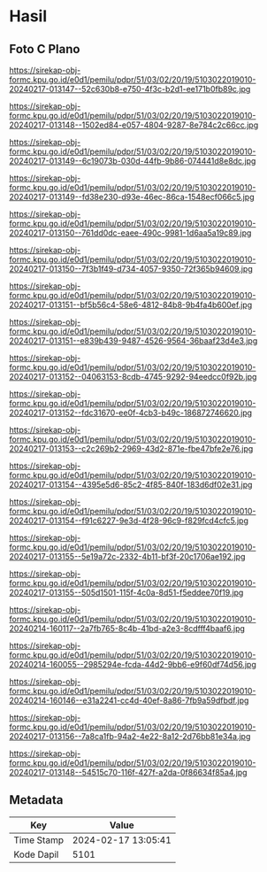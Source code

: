 # Hasil

## Foto C Plano

https://sirekap-obj-formc.kpu.go.id/e0d1/pemilu/pdpr/51/03/02/20/19/5103022019010-20240217-013147--52c630b8-e750-4f3c-b2d1-ee171b0fb89c.jpg

https://sirekap-obj-formc.kpu.go.id/e0d1/pemilu/pdpr/51/03/02/20/19/5103022019010-20240217-013148--1502ed84-e057-4804-9287-8e784c2c66cc.jpg

https://sirekap-obj-formc.kpu.go.id/e0d1/pemilu/pdpr/51/03/02/20/19/5103022019010-20240217-013149--6c19073b-030d-44fb-9b86-074441d8e8dc.jpg

https://sirekap-obj-formc.kpu.go.id/e0d1/pemilu/pdpr/51/03/02/20/19/5103022019010-20240217-013149--fd38e230-d93e-46ec-86ca-1548ecf066c5.jpg

https://sirekap-obj-formc.kpu.go.id/e0d1/pemilu/pdpr/51/03/02/20/19/5103022019010-20240217-013150--761dd0dc-eaee-490c-9981-1d6aa5a19c89.jpg

https://sirekap-obj-formc.kpu.go.id/e0d1/pemilu/pdpr/51/03/02/20/19/5103022019010-20240217-013150--7f3b1f49-d734-4057-9350-72f365b94609.jpg

https://sirekap-obj-formc.kpu.go.id/e0d1/pemilu/pdpr/51/03/02/20/19/5103022019010-20240217-013151--bf5b56c4-58e6-4812-84b8-9b4fa4b600ef.jpg

https://sirekap-obj-formc.kpu.go.id/e0d1/pemilu/pdpr/51/03/02/20/19/5103022019010-20240217-013151--e839b439-9487-4526-9564-36baaf23d4e3.jpg

https://sirekap-obj-formc.kpu.go.id/e0d1/pemilu/pdpr/51/03/02/20/19/5103022019010-20240217-013152--04063153-8cdb-4745-9292-94eedcc0f92b.jpg

https://sirekap-obj-formc.kpu.go.id/e0d1/pemilu/pdpr/51/03/02/20/19/5103022019010-20240217-013152--fdc31670-ee0f-4cb3-b49c-186872746620.jpg

https://sirekap-obj-formc.kpu.go.id/e0d1/pemilu/pdpr/51/03/02/20/19/5103022019010-20240217-013153--c2c269b2-2969-43d2-871e-fbe47bfe2e76.jpg

https://sirekap-obj-formc.kpu.go.id/e0d1/pemilu/pdpr/51/03/02/20/19/5103022019010-20240217-013154--4395e5d6-85c2-4f85-840f-183d6df02e31.jpg

https://sirekap-obj-formc.kpu.go.id/e0d1/pemilu/pdpr/51/03/02/20/19/5103022019010-20240217-013154--f91c6227-9e3d-4f28-96c9-f829fcd4cfc5.jpg

https://sirekap-obj-formc.kpu.go.id/e0d1/pemilu/pdpr/51/03/02/20/19/5103022019010-20240217-013155--5e19a72c-2332-4b11-bf3f-20c1706ae192.jpg

https://sirekap-obj-formc.kpu.go.id/e0d1/pemilu/pdpr/51/03/02/20/19/5103022019010-20240217-013155--505d1501-115f-4c0a-8d51-f5eddee70f19.jpg

https://sirekap-obj-formc.kpu.go.id/e0d1/pemilu/pdpr/51/03/02/20/19/5103022019010-20240214-160117--2a7fb765-8c4b-41bd-a2e3-8cdfff4baaf6.jpg

https://sirekap-obj-formc.kpu.go.id/e0d1/pemilu/pdpr/51/03/02/20/19/5103022019010-20240214-160055--2985294e-fcda-44d2-9bb6-e9f60df74d56.jpg

https://sirekap-obj-formc.kpu.go.id/e0d1/pemilu/pdpr/51/03/02/20/19/5103022019010-20240214-160146--e31a2241-cc4d-40ef-8a86-7fb9a59dfbdf.jpg

https://sirekap-obj-formc.kpu.go.id/e0d1/pemilu/pdpr/51/03/02/20/19/5103022019010-20240217-013156--7a8ca1fb-94a2-4e22-8a12-2d76bb81e34a.jpg

https://sirekap-obj-formc.kpu.go.id/e0d1/pemilu/pdpr/51/03/02/20/19/5103022019010-20240217-013148--54515c70-116f-427f-a2da-0f86634f85a4.jpg


## Metadata

| Key        | Value               |
| ---------- | ------------------- |
| Time Stamp | 2024-02-17 13:05:41 |
| Kode Dapil | 5101                |



